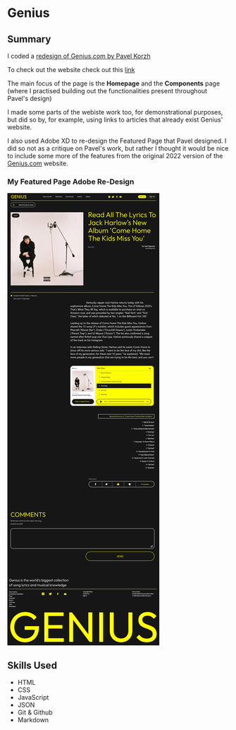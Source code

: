 # Genius

## Summary

I coded a <a href="https://www.behance.net/gallery/140483359/GENIUS-website-redesign?tracking_source=search_projects%7Cwebsite"> redesign of Genius.com by Pavel Korzh</a> 

To check out the website check out this <a href="https://ro-genius.netlify.app/">link</a>

The main focus of the page is the <strong>Homepage</strong> and the <strong>Components</strong> page (where I practised building out the functionalities present throughout Pavel's design) 

I made some parts of the webiste work too, for demonstrational purposes, but did so by, for example, using links to articles that already exist Genius' website. 

I also used Adobe XD to re-design the Featured Page that Pavel designed. I did so not as a critique on Pavel's work, but rather I thought it would be nice to include some more of the features from the original 2022 version of the <a href="https://genius.com/">Genius.com</a> website.


### My Featured Page Adobe Re-Design
<img src="https://raw.githubusercontent.com/RichardOgujawa/genius/master/images/featured-page-template.jpg" alt="Adobe XD Redesign of Featured Page">


## Skills Used
- HTML 
- CSS
- JavaScript 
- JSON
- Git & Github
- Markdown


